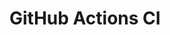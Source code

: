 # GitHub Actions CI












































































































































































































































































































































































































































































































































































































































































































































































































































































































































































































































































































































































































































































































































































































































































































































































































































































































































































































